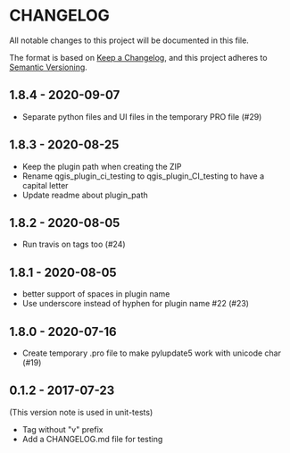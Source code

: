 # CHANGELOG

All notable changes to this project will be documented in this file.

The format is based on [Keep a Changelog](https://keepachangelog.com/), and this project adheres to [Semantic Versioning](https://semver.org/).

<!-- ## Unreleased [{version_tag}](https://github.com/opengisch/qgis-plugin-ci/releases/tag/{version_tag}) - YYYY-MM-DD -->

## 1.8.4 - 2020-09-07

- Separate python files and UI files in the temporary PRO file (#29)

## 1.8.3 - 2020-08-25

- Keep the plugin path when creating the ZIP
- Rename qgis_plugin_ci_testing to qgis_plugin_CI_testing to have a capital letter
- Update readme about plugin_path

## 1.8.2 - 2020-08-05

- Run travis on tags too (#24)

## 1.8.1 - 2020-08-05

- better support of spaces in plugin name
- Use underscore instead of hyphen for plugin name #22 (#23)

## 1.8.0 - 2020-07-16

- Create temporary .pro file to make pylupdate5 work with unicode char (#19)

## 0.1.2 - 2017-07-23

(This version note is used in unit-tests)

- Tag without "v" prefix
- Add a CHANGELOG.md file for testing
